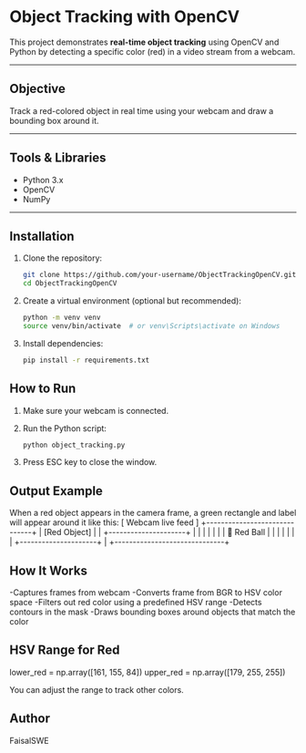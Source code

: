 # Object Tracking with OpenCV

This project demonstrates **real-time object tracking** using OpenCV and Python by detecting a specific color (red) in a video stream from a webcam.

---

## Objective

Track a red-colored object in real time using your webcam and draw a bounding box around it.

---

## Tools & Libraries

- Python 3.x
- OpenCV
- NumPy

---

## Installation

1. Clone the repository:
   ```bash
   git clone https://github.com/your-username/ObjectTrackingOpenCV.git
   cd ObjectTrackingOpenCV
   ```
2. Create a virtual environment (optional but recommended):
   ```bash
   python -m venv venv
   source venv/bin/activate  # or venv\Scripts\activate on Windows
   ```
3. Install dependencies:
   ```bash
   pip install -r requirements.txt

## How to Run

1. Make sure your webcam is connected.

2. Run the Python script:
   ```bash
   python object_tracking.py
   ```
3. Press ESC key to close the window.

## Output Example

When a red object appears in the camera frame, a green rectangle and label will appear around it like this:
[ Webcam live feed ]
+------------------------------+
|   [Red Object]              |
|   +---------------------+   |
|   |                     |   |
|   |    🔴 Red Ball      |   |
|   |                     |   |
|   +---------------------+   |
+------------------------------+

## How It Works

-Captures frames from webcam
-Converts frame from BGR to HSV color space
-Filters out red color using a predefined HSV range
-Detects contours in the mask
-Draws bounding boxes around objects that match the color
 
## HSV Range for Red

 lower_red = np.array([161, 155, 84])
 upper_red = np.array([179, 255, 255])

You can adjust the range to track other colors.

## Author
FaisalSWE